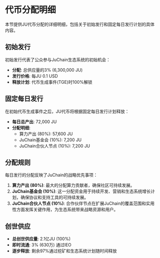 # 代币分配明细

本节提供JU代币分配的详细明细，包括关于初始发行和固定每日发行计划的具体内容。

## 初始发行

初始发行代表了公众参与JuChain生态系统的初始机会：

* **分配**: 总供应量的3% (6,300,000 JU)
* **发行价格**: 每JU 0.1 USD
* **释放计划**: 代币生成事件(TGE)时100%解锁

## 固定每日发行

在初始代币生成事件之后，JU代币将根据固定每日发行计划释放：

* **每日总产出**: 72,000 JU
* **分配明细**:
  * 算力产出 (80%): 57,600 JU
  * JuChain基金会 (10%): 7,200 JU
  * JuChain合伙人节点 (10%): 7,200 JU

## 分配规则

每日发行的分配反映了JuChain的战略优先事项：

1. **算力产出 (80%)**: 最大的分配算力贡献者，确保社区可持续发展。
2. **JuChain基金会 (10%)**: 这一分配资金用于持续开发、营销和生态系统增长计划，确保协议和支持工具的可持续发展。
3. **JuChain合伙人节点 (10%)**: 合作伙伴节点在扩展JuChain的覆盖范围和实用性方面发挥关键作用，为生态系统带来战略资源和用户。

## 创世供应

* **总创世供应量**: 2.1亿JU (100%)
* **即时流通**: 3% (630万) 通过IEO
* **逐步释放**: 剩余97%通过挖矿和生态系统计划随时间释放
